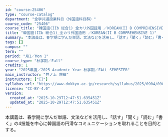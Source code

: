 ```yaml
---
id: "course:25406"
type: "course-catalog"
department: "全学共通授業科目（外国語科目群）"
course_code: "25406"
course_title: "韓国語(IIb 総合1)_全カリ外国語用 ／KOREAN(II B COMPREHENSIVE 1)"
title: "韓国語(IIb 総合1)_全カリ外国語用 ／KOREAN(II B COMPREHENSIVE 1)"
summary: "本講義は、春学期に学んだ単語、文法などを活用し、「話す」「聞く」「読む」「書く」の4技能を中心に韓国語の円滑なコミュニケーションを取れることを目的とする。"
tags: []
campus: ""
term: ""
period: "月1／Mon 1"
course_type: "秋学期／Fall"
credits: 1
year: "2025年度／2025 Academic Year 秋学期／FALL SEMESTER"
main_instructor: "井ノ上 佐織"
instructors: ["[]"]
syllabus_url: "https://www.dokkyo.ac.jp/research/syllabus/2025/0904/0904_25406_ja_JP.html"
license: "CC-BY-4.0"
version:
  created_at: "2025-10-29T12:47:51.635451Z"
  updated_at: "2025-10-29T12:47:51.635451Z"
---
```

本講義は、春学期に学んだ単語、文法などを活用し、「話す」「聞く」「読む」「書く」の4技能を中心に韓国語の円滑なコミュニケーションを取れることを目的とする。

